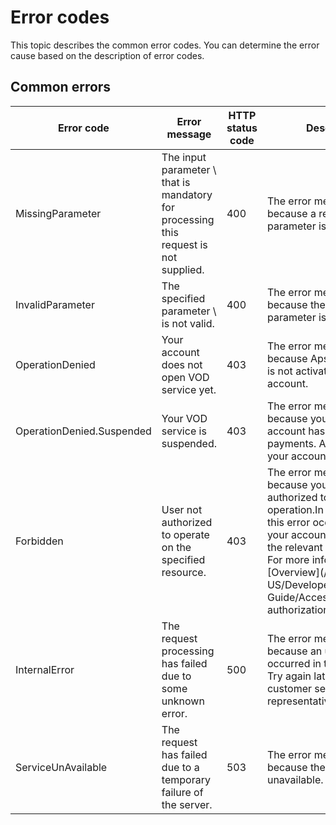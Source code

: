 Error codes 
================================

This topic describes the common error codes. You can determine the error cause based on the description of error codes. 

Common errors 
----------------------------------



|        Error code         |                                     Error message                                     | HTTP status code |                                                                                                                                              Description                                                                                                                                              |
|---------------------------|---------------------------------------------------------------------------------------|------------------|-------------------------------------------------------------------------------------------------------------------------------------------------------------------------------------------------------------------------------------------------------------------------------------------------------|
| MissingParameter          | The input parameter \\ that is mandatory for processing this request is not supplied. | 400              | The error message returned because a required parameter is not set.                                                                                                                                                                                                                                   |
| InvalidParameter          | The specified parameter \\ is not valid.                                              | 400              | The error message returned because the specified parameter is invalid.                                                                                                                                                                                                                                |
| OperationDenied           | Your account does not open VOD service yet.                                           | 403              | The error message returned because ApsaraVideo VOD is not activated for your account.                                                                                                                                                                                                                 |
| OperationDenied.Suspended | Your VOD service is suspended.                                                        | 403              | The error message returned because your Alibaba Cloud account has overdue payments. Add funds to your account.                                                                                                                                                                                        |
| Forbidden                 | User not authorized to operate on the specified resource.                             | 403              | The error message returned because you are not authorized to perform the operation.In most cases, this error occurs because your account is not granted the relevant permissions. For more information, see [Overview](/intl.en-US/Developer Guide/Access authorization/Overview.md). |
| InternalError             | The request processing has failed due to some unknown error.                          | 500              | The error message returned because an unknown error occurred in the background. Try again later or contact customer service representatives.                                                                                                                                                          |
| ServiceUnAvailable        | The request has failed due to a temporary failure of the server.                      | 503              | The error message returned because the service is unavailable.                                                                                                                                                                                                                                        |


